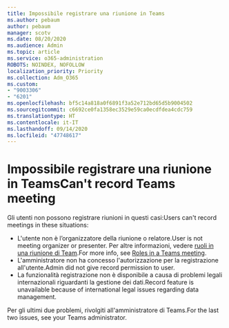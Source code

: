 ```yaml
---
title: Impossibile registrare una riunione in Teams
ms.author: pebaum
author: pebaum
manager: scotv
ms.date: 08/20/2020
ms.audience: Admin
ms.topic: article
ms.service: o365-administration
ROBOTS: NOINDEX, NOFOLLOW
localization_priority: Priority
ms.collection: Adm_O365
ms.custom:
- "9003306"
- "6201"
ms.openlocfilehash: bf5c14a818a0f6891f3a52e712bd65d5b9004502
ms.sourcegitcommit: c6692ce0fa1358ec3529e59ca0ecdfdea4cdc759
ms.translationtype: HT
ms.contentlocale: it-IT
ms.lasthandoff: 09/14/2020
ms.locfileid: "47748617"
---
```

# <a name="cant-record-teams-meeting"></a><span data-ttu-id="6d6de-102">Impossibile registrare una riunione in Teams</span><span class="sxs-lookup"><span data-stu-id="6d6de-102">Can't record Teams meeting</span></span>

<span data-ttu-id="6d6de-103">Gli utenti non possono registrare riunioni in questi casi:</span><span class="sxs-lookup"><span data-stu-id="6d6de-103">Users can't record meetings in these situations:</span></span>  

- <span data-ttu-id="6d6de-104">L'utente non è l’organizzatore della riunione o relatore.</span><span class="sxs-lookup"><span data-stu-id="6d6de-104">User is not meeting organizer or presenter.</span></span> <span data-ttu-id="6d6de-105">Per altre informazioni, vedere [ruoli in una riunione di Team](https://support.microsoft.com/office/roles-in-a-teams-meeting-c16fa7d0-1666-4dde-8686-0a0bfe16e019).</span><span class="sxs-lookup"><span data-stu-id="6d6de-105">For more info, see [Roles in a Teams meeting](https://support.microsoft.com/office/roles-in-a-teams-meeting-c16fa7d0-1666-4dde-8686-0a0bfe16e019).</span></span>
- <span data-ttu-id="6d6de-106">L'amministratore non ha concesso l'autorizzazione per la registrazione all'utente.</span><span class="sxs-lookup"><span data-stu-id="6d6de-106">Admin did not give record permission to user.</span></span>
- <span data-ttu-id="6d6de-107">La funzionalità registrazione non è disponibile a causa di problemi legali internazionali riguardanti la gestione dei dati.</span><span class="sxs-lookup"><span data-stu-id="6d6de-107">Record feature is unavailable because of international legal issues regarding data management.</span></span>

<span data-ttu-id="6d6de-108">Per gli ultimi due problemi, rivolgiti all'amministratore di Teams.</span><span class="sxs-lookup"><span data-stu-id="6d6de-108">For the last two issues, see your Teams administrator.</span></span>